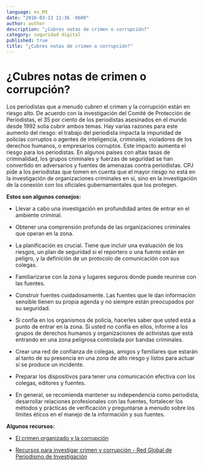 ```yaml
---
language: es_MX
date: "2016-03-13 11:36 -0600"
author: author
description: "¿Cubres notas de crimen o corrupción?"
category: seguridad digital
published: true
title: "¿Cubres notas de crimen o corrupción?"
---
```



# ¿Cubres notas de crimen o corrupción?

Los periodistas que a menudo cubren el crimen y la corrupción están en riesgo alto. De acuerdo con la investigación del Comité de Protección de Periodistas, el 35 por ciento de los periodistas asesinados en el mundo desde 1992 solía cubrir ambos temas. Hay varias razones para este aumento del riesgo: el trabajo del periodista impacta la impunidad de policías corruptos o agentes de inteligencia, criminales, violadores de los derechos humanos, o empresarios corruptos. Este impacto aumenta el riesgo para los periodistas. En algunos países con altas tasas de criminalidad, los grupos criminales y fuerzas de seguridad se han convertido en adversarios y fuentes de amenazas contra periodistas.
CPJ pide a los periodistas que tomen en cuenta que el mayor riesgo no está en la investigación de organizaciones criminales en sí, sino en la investigación de la conexión con los oficiales gubernamentales que los protegen.
 
**Estos son algunos consejos:**

- Llevar a cabo una investigación en profundidad antes de entrar en el ambiente criminal.

- Obtener una comprensión profunda de las organizaciones criminales que operan en la zona.

- La planificación es crucial. Tiene que incluir una evaluación de los riesgos, un plan de seguridad si el reportero o una fuente están en peligro, y la definición de un protocolo de comunicación con sus colegas.

- Familiarizarse con la zona y lugares seguros donde puede reunirse con las fuentes.

- Construir fuentes cuidadosamente. Las fuentes que le dan información sensible tienen su propia agenda y no siempre están preocupados por su seguridad.

- Si confía en los organismos de policía, hacerles saber que usted está a punto de entrar en la zona. Si usted no confía en ellos, informe a los grupos de derechos humanos y organizaciones de activistas que está entrando en una zona peligrosa controlada por bandas criminales.

- Crear una red de confianza de colegas, amigos y familiares que estarán al tanto de su presencia en una zona de alto riesgo y listos para actuar si se produce un incidente.

- Preparar los dispositivos para tener una comunicación efectiva con los colegas, editores y fuentes.

- En general, se recomienda mantener su independencia como periodista, desarrollar relaciones profesionales con las fuentes, fortalecer los métodos y prácticas de verificación y preguntarse a menudo sobre los límites éticos en el manejo de la información y sus fuentes.

**Algunos recursos:**

- [El crimen organizado y la corrupción](http://bit.ly/1NCcHG9)

- [Recursos para investigar crimen y corrupción - Red Global de Periodismo de Investigación](http://bit.ly/1oa7l0g)